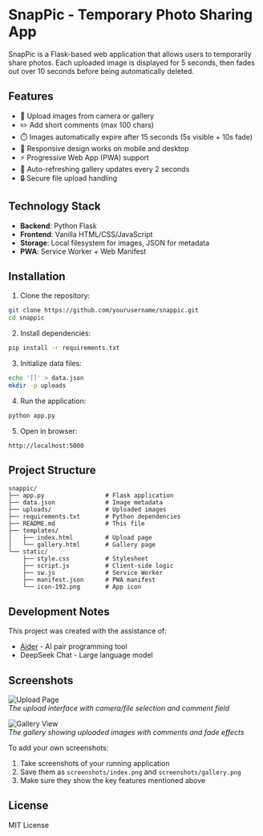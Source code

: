 # SnapPic - Temporary Photo Sharing App

SnapPic is a Flask-based web application that allows users to temporarily share photos. Each uploaded image is displayed for 5 seconds, then fades out over 10 seconds before being automatically deleted.

## Features

- 📸 Upload images from camera or gallery
- ✏️ Add short comments (max 100 chars)
- ⏱️ Images automatically expire after 15 seconds (5s visible + 10s fade)
- 📱 Responsive design works on mobile and desktop
- ⚡ Progressive Web App (PWA) support
- 🔄 Auto-refreshing gallery updates every 2 seconds
- 🔒 Secure file upload handling

## Technology Stack

- **Backend**: Python Flask
- **Frontend**: Vanilla HTML/CSS/JavaScript
- **Storage**: Local filesystem for images, JSON for metadata
- **PWA**: Service Worker + Web Manifest

## Installation

1. Clone the repository:
```bash
git clone https://github.com/yourusername/snappic.git
cd snappic
```

2. Install dependencies:
```bash
pip install -r requirements.txt
```

3. Initialize data files:
```bash
echo '[]' > data.json
mkdir -p uploads
```

4. Run the application:
```bash
python app.py
```

5. Open in browser:
```
http://localhost:5000
```

## Project Structure

```
snappic/
├── app.py                 # Flask application
├── data.json              # Image metadata
├── uploads/               # Uploaded images
├── requirements.txt       # Python dependencies
├── README.md              # This file
├── templates/
│   ├── index.html         # Upload page
│   └── gallery.html       # Gallery page
└── static/
    ├── style.css          # Stylesheet
    ├── script.js          # Client-side logic
    ├── sw.js              # Service Worker
    ├── manifest.json      # PWA manifest
    └── icon-192.png       # App icon
```

## Development Notes

This project was created with the assistance of:
- [Aider](https://github.com/paul-gauthier/aider) - AI pair programming tool
- DeepSeek Chat - Large language model

## Screenshots

![Upload Page](screenshots/index.png)  
*The upload interface with camera/file selection and comment field*

![Gallery View](screenshots/gallery.png)  
*The gallery showing uploaded images with comments and fade effects*

To add your own screenshots:
1. Take screenshots of your running application
2. Save them as `screenshots/index.png` and `screenshots/gallery.png`
3. Make sure they show the key features mentioned above

## License

MIT License
